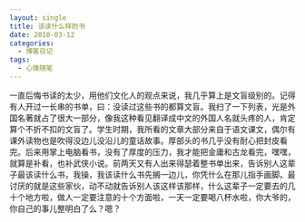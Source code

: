 ```yaml
---
layout: single
title: 该读什么样的书
date: 2010-03-12
categories:
  - 博客日记
tags:
  - 心情随笔
---
```


一直后悔书读的太少，用他们文化人的观点来说，我几乎算上是文盲级别的。记得有人开过一长串的书单，曰：没读过这些书的都算文盲。我扫了一下列表，光是外国名著就占了很大一部分，像我这种看见翻译成中文的外国人名就头疼的人，肯定算个不折不扣的文盲了。学生时期，我所看的文章大部分来自于语文课文，偶尔有课外读物也是吹得没边儿没沿儿的童话故事。厚部头的书几乎没有耐心把封皮看完。后来用掌上电脑看书，没有了厚度的压力，我才能把金庸和古龙看完，嘿嘿，就算是补看，也补武侠小说。前两天又有人出来得瑟着整书单出来，告诉别人这辈子最该读什么书，我操，我该读什么书先搁一边儿，你凭什么在那儿指手画脚。最讨厌的就是这些家伙，动不动就告诉别人该这样该那样，什么这辈子一定要去的几十个地方啦，做人一定要注意的十个方面啦，一天一定要喝八杯水啦，你大爷的，你自己的事儿整明白了么？嗯？
